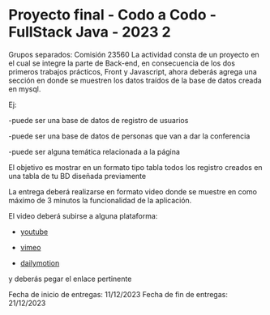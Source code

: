 # Proyecto final - Codo a Codo - FullStack Java - 2023 2

Grupos separados: Comisión 23560
La actividad consta de un proyecto en el cual se integre la parte de Back-end, en consecuencia de los dos primeros trabajos prácticos, Front y Javascript, ahora deberás agrega una sección en donde se muestren los datos traídos de la base de datos creada en mysql.

Ej:

-puede ser una base de datos de registro de usuarios

-puede ser una base de datos de personas que van a dar la conferencia

-puede ser alguna temática relacionada a la página

El objetivo es mostrar en un formato tipo tabla todos los registro creados en una tabla de tu BD diseñada previamente

La entrega deberá realizarse en formato video donde se muestre en como máximo de 3 minutos la funcionalidad de la aplicación.

El video deberá subirse a alguna plataforma:

* [youtube](https://youtube.com)

* [vimeo](https://vimeo.com/)

* [dailymotion](https://www.dailymotion.com/ar)

y deberás pegar el enlace pertinente

Fecha de inicio de entregas: 11/12/2023
Fecha de fin de entregas: 21/12/2023
